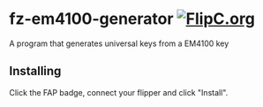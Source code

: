 # fz-em4100-generator [![FlipC.org](https://flipc.org/Milk-Cool/fz-em4100-generator/badge)](https://flipc.org/Milk-Cool/fz-em4100-generator)
A program that generates universal keys from a EM4100 key

## Installing
Click the FAP badge, connect your flipper and click "Install".
